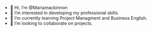 - 👋 Hi, I’m @Mariamackinnon
- 👀 I’m interested in developing my professional skills.
- 🌱 I’m currently learning Project Managment and Business English.
- 💞️ I’m looking to collaborate on projects.


<!---
Mariamackinnon/Mariamackinnon is a ✨ special ✨ repository because its `README.md` (this file) appears on your GitHub profile.
You can click the Preview link to take a look at your changes.
--->
